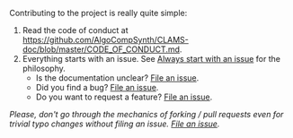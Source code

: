 Contributing to the project is really quite simple:

1. Read the code of conduct at <https://github.com/AlgoCompSynth/CLAMS-doc/blob/master/CODE_OF_CONDUCT.md>.
2. Everything starts with an issue. See [Always start with an issue](https://about.gitlab.com/2016/03/03/start-with-an-issue/) for the philosophy.
    * Is the documentation unclear? [File an issue](https://github.com/AlgoCompSynth/CLAMS-doc/issues/new).
    * Did you find a bug? [File an issue](https://github.com/AlgoCompSynth/CLAMS-doc/issues/new).
    * Do you want to request a feature? [File an issue](https://github.com/AlgoCompSynth/CLAMS-doc/issues/new).

*Please, don't go through the mechanics of forking / pull requests even for trivial typo changes without filing an issue. [File an issue](https://github.com/AlgoCompSynth/CLAMS-doc/issues/new).*
